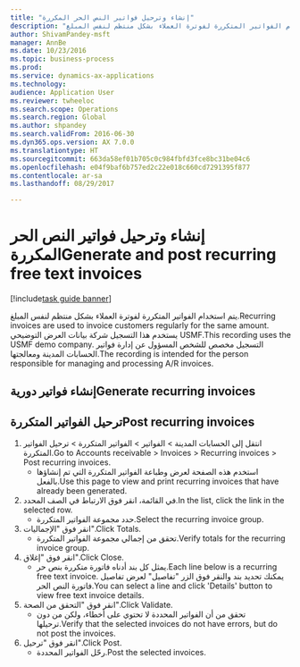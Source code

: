 ```yaml
--- 
title: "إنشاء وترحيل فواتير النص الحر المكررة"
description: "يتم استخدام الفواتير المتكررة لفوترة العملاء بشكل منتظم لنفس المبلغ."
author: ShivamPandey-msft
manager: AnnBe
ms.date: 10/23/2016
ms.topic: business-process
ms.prod: 
ms.service: dynamics-ax-applications
ms.technology: 
audience: Application User
ms.reviewer: twheeloc
ms.search.scope: Operations
ms.search.region: Global
ms.author: shpandey
ms.search.validFrom: 2016-06-30
ms.dyn365.ops.version: AX 7.0.0
ms.translationtype: HT
ms.sourcegitcommit: 663da58ef01b705c0c984fbfd3fce8bc31be04c6
ms.openlocfilehash: e04f9baf6b757ed2c22e018c660cd7291395f877
ms.contentlocale: ar-sa
ms.lasthandoff: 08/29/2017

---
```

# <a name="generate-and-post-recurring-free-text-invoices"></a><span data-ttu-id="eb8a4-103">إنشاء وترحيل فواتير النص الحر المكررة</span><span class="sxs-lookup"><span data-stu-id="eb8a4-103">Generate and post recurring free text invoices</span></span>

[!include[task guide banner](../../includes/task-guide-banner.md)]

<span data-ttu-id="eb8a4-104">يتم استخدام الفواتير المتكررة لفوترة العملاء بشكل منتظم لنفس المبلغ.</span><span class="sxs-lookup"><span data-stu-id="eb8a4-104">Recurring invoices are used to invoice customers regularly for the same amount.</span></span> <span data-ttu-id="eb8a4-105">يستخدم هذا التسجيل شركة بيانات العرض التوضيحي USMF.</span><span class="sxs-lookup"><span data-stu-id="eb8a4-105">This recording uses the USMF demo company.</span></span> <span data-ttu-id="eb8a4-106">التسجيل مخصص للشخص المسؤول عن إدارة فواتير الحسابات المدينة ومعالجتها.</span><span class="sxs-lookup"><span data-stu-id="eb8a4-106">The recording is intended for the person responsible for managing and processing A/R invoices.</span></span>


## <a name="generate-recurring-invoices"></a><span data-ttu-id="eb8a4-107">إنشاء فواتير دورية</span><span class="sxs-lookup"><span data-stu-id="eb8a4-107">Generate recurring invoices</span></span>

## <a name="post-recurring-invoices"></a><span data-ttu-id="eb8a4-108">ترحيل الفواتير المتكررة</span><span class="sxs-lookup"><span data-stu-id="eb8a4-108">Post recurring invoices</span></span>
1. <span data-ttu-id="eb8a4-109">انتقل إلى الحسابات المدينة > الفواتير > الفواتير المتكررة‬ > ترحيل الفواتير المتكررة‬‬‬.</span><span class="sxs-lookup"><span data-stu-id="eb8a4-109">Go to Accounts receivable > Invoices > Recurring invoices > Post recurring invoices.</span></span>
    * <span data-ttu-id="eb8a4-110">استخدم هذه الصفحة لعرض وطباعة الفواتير المتكررة التي تم إنشاؤها بالفعل.</span><span class="sxs-lookup"><span data-stu-id="eb8a4-110">Use this page to view and print recurring invoices that have already been generated.</span></span>  
2. <span data-ttu-id="eb8a4-111">في القائمة، انقر فوق الارتباط في الصف المحدد.</span><span class="sxs-lookup"><span data-stu-id="eb8a4-111">In the list, click the link in the selected row.</span></span>
    * <span data-ttu-id="eb8a4-112">حدد مجموعة الفواتير المتكررة.</span><span class="sxs-lookup"><span data-stu-id="eb8a4-112">Select the recurring invoice group.</span></span>  
3. <span data-ttu-id="eb8a4-113">انقر فوق "الإجماليات".</span><span class="sxs-lookup"><span data-stu-id="eb8a4-113">Click Totals.</span></span>
    * <span data-ttu-id="eb8a4-114">تحقق من إجمالي مجموعة الفواتير المتكررة.</span><span class="sxs-lookup"><span data-stu-id="eb8a4-114">Verify totals for the recurring invoice group.</span></span>  
4. <span data-ttu-id="eb8a4-115">انقر فوق "إغلاق".</span><span class="sxs-lookup"><span data-stu-id="eb8a4-115">Click Close.</span></span>
    * <span data-ttu-id="eb8a4-116">يمثل كل بند أدناه فاتورة متكررة بنص حر.</span><span class="sxs-lookup"><span data-stu-id="eb8a4-116">Each line below is a recurring free text invoice.</span></span> <span data-ttu-id="eb8a4-117">يمكنك تحديد بند والنقر فوق الزر "تفاصيل" لعرض تفاصيل فاتورة النص الحر.</span><span class="sxs-lookup"><span data-stu-id="eb8a4-117">You can select a line and click 'Details' button to view free text invoice details.</span></span>  
5. <span data-ttu-id="eb8a4-118">انقر فوق "التحقق من الصحة‬".</span><span class="sxs-lookup"><span data-stu-id="eb8a4-118">Click Validate.</span></span>
    * <span data-ttu-id="eb8a4-119">تحقق من أن الفواتير المحددة لا تحتوي على أخطاء، ولكن من دون ترحيلها.</span><span class="sxs-lookup"><span data-stu-id="eb8a4-119">Verify that the selected invoices do not have errors, but do not post the invoices.</span></span>  
6. <span data-ttu-id="eb8a4-120">انقر فوق "ترحيل".</span><span class="sxs-lookup"><span data-stu-id="eb8a4-120">Click Post.</span></span>
    * <span data-ttu-id="eb8a4-121">رحّل الفواتير المحددة.</span><span class="sxs-lookup"><span data-stu-id="eb8a4-121">Post the selected invoices.</span></span>  


